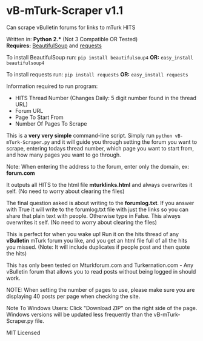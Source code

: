 # vB-mTurk-Scraper v1.1
Can scrape vBulletin forums for links to mTurk HITS

Written in: <strong>Python 2.*</strong> (Not 3 Compatible OR Tested)
<br>
<strong>Requires:</strong> <a href="http://www.crummy.com/software/BeautifulSoup/">BeautifulSoup</a> and <a href="http://docs.python-requests.org/en/latest/">requests</a>

To install BeautifulSoup run:
```pip install beautifulsoup4```
<strong>OR:</strong> ```easy_install beautifulsoup4```

To install requests run:
```pip install requests```
<strong>OR:</strong> ```easy_install requests```

Information required to run program:
<ul><li>HITS Thread Number (Changes Daily: 5 digit number found in the thread URL) </li>
<li>Forum URL</li>
<li>Page To Start From</li>
<li>Number Of Pages To Scrape</li>
</ul>

This is a <strong>very very simple</strong> command-line script. Simply run ```python vB-mTurk-Scraper.py``` and it will guide you through setting the forum you want to scrape, entering todays thread number, which page you want to start from, and how many pages you want to go through.

Note: When entering the address to the forum, enter only the domain, ex: <strong>forum.com</strong>

It outputs all HITS to the html file <strong>mturklinks.html</strong> and always overwrites it self. (No need to worry about clearing the files)

The final question asked is about writing to the <strong>forumlog.txt</strong>. If you answer with True it will write to the forumlog.txt file with just the links so you can share that plain text with people. Otherwise type in False. This always overwrites it self. (No need to worry about clearing the files)

This is perfect for when you wake up! Run it on the hits thread of any <strong>vBulletin</strong> mTurk forum you like, and you get an html file full of all the hits you missed. (Note: It will include duplicates if people post and then quote the hits)

This has only been tested on Mturkforum.com and Turkernation.com - Any vBulletin forum that allows you to read posts without being logged in should work.

NOTE: When setting the number of pages to use, please make sure you are displaying 40 posts per page when checking the site.

Note To Windows Users: Click "Download ZIP" on the right side of the page.  Windows versions will be updated less frequently than the vB-mTurk-Scraper.py file.

MIT Licensed
